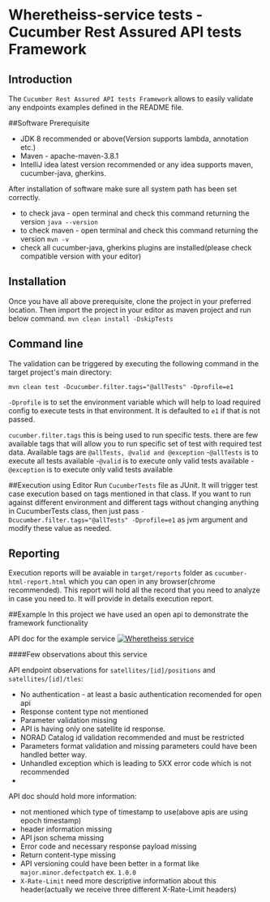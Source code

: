# Wheretheiss-service tests - Cucumber Rest Assured API tests Framework

## Introduction

The `Cucumber Rest Assured API tests Framework` allows to easily validate any endpoints examples defined in the README file.

##Software Prerequisite
- JDK 8 recommended or above(Version supports lambda, annotation etc.)
- Maven - apache-maven-3.8.1
- IntelliJ idea latest version recommended or any idea supports maven, cucumber-java, gherkins.

After installation of software make sure all system path has been set correctly.
- to check java  - open terminal and check this command returning the version `java --version`
- to check maven  - open terminal and check this command returning the version `mvn -v`
- check all cucumber-java, gherkins plugins are installed(please check compatible version with your editor)

## Installation
Once you have all above prerequisite, clone the project in your preferred location. Then import the project in your editor as maven project and run below command.
`mvn clean install -DskipTests`

## Command line

The validation can be triggered by executing the following command in the target project's main directory:
```
mvn clean test -Dcucumber.filter.tags="@allTests" -Dprofile=e1
```

`-Dprofile` is to set the environment variable which will help to load required config to execute tests in that environment. It is defaulted to `e1` if that is not passed.

`cucumber.filter.tags` this is being used to run specific tests. there are few available tags that will allow you to run specific set of test with required test data.
Available tags are 
``@allTests, @valid and @exception``
-`@allTests` is to execute all tests available
-`@valid` is to execute only valid tests available
-`@exception` is to execute only valid tests available

##Execution using Editor
Run `CucumberTests` file as JUnit. It will trigger test case execution based on tags mentioned in that class. If you want to run against different environment and different tags without changing anything in CucumberTests class, then just pass `-Dcucumber.filter.tags="@allTests" -Dprofile=e1` as jvm argument and modify these value as needed.

## Reporting
Execution reports will be avaiable in `target/reports` folder as `cucumber-html-report.html` which you can open in any browser(chrome recommended).
This report will hold all the record that you need to analyze in case you need to. It will provide in details execution report.



##Example
In this project we have used an open api to demonstrate the framework functionality

API doc for the example service [![Wheretheiss service](https://wheretheiss.at/w/developer)](https://wheretheiss.at/w/developer)

####Few observations about this service

API endpoint observations for `satellites/[id]/positions` and `satellites/[id]/tles`:
- No authentication - at least a basic authentication recomended for open api
- Response content type not mentioned
- Parameter validation missing
- API is having only one satellite id response.
- NORAD Catalog id validation recommended and must be restricted
- Parameters format validation and missing parameters could have been handled better way.
- Unhandled exception which is leading to 5XX error code which is not recommended
-

API doc should hold more information:

- not mentioned which type of timestamp to use(above apis are using epoch timestamp)
- header information missing 
- API json schema missing
- Error code and necessary response payload missing
- Return content-type missing
- API versioning could have been better in a format like `major.minor.defectpatch` ex. `1.0.0`
- `X-Rate-Limit` need more descriptive information about this header(actually we receive three different X-Rate-Limit headers)
